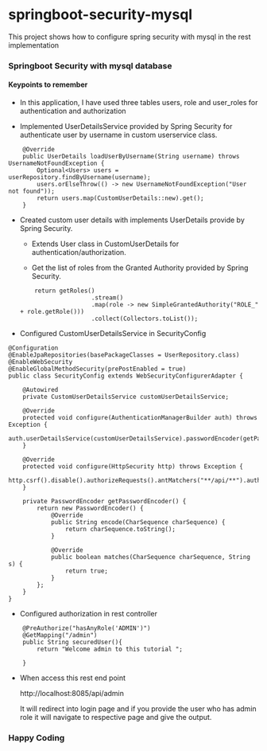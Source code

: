 # springboot-security-mysql
This project shows how to configure spring security with mysql in the rest implementation


### Springboot Security with mysql database ###

#### Keypoints to remember ###

* In this application, I have used three tables users, role and user_roles for authentication and authorization

* Implemented UserDetailsService provided by Spring Security for authenticate user by username in custom userservice class.

```
    @Override
    public UserDetails loadUserByUsername(String username) throws UsernameNotFoundException {
        Optional<Users> users = userRepository.findByUsername(username);
        users.orElseThrow(() -> new UsernameNotFoundException("User not found"));
        return users.map(CustomUserDetails::new).get();
    }

```

* Created custom user details with implements UserDetails provide by Spring Security.

    * Extends User class in CustomUserDetails for authentication/authorization.
    
    * Get the list of roles from the Granted Authority provided by Spring Security.
    
    ```
        return getRoles()
                        .stream()
                        .map(role -> new SimpleGrantedAuthority("ROLE_" + role.getRole()))
                        .collect(Collectors.toList());

    ```

* Configured CustomUserDetailsService in SecurityConfig
 
```
@Configuration
@EnableJpaRepositories(basePackageClasses = UserRepository.class)
@EnableWebSecurity
@EnableGlobalMethodSecurity(prePostEnabled = true)
public class SecurityConfig extends WebSecurityConfigurerAdapter {

    @Autowired
    private CustomUserDetailsService customUserDetailsService;

    @Override
    protected void configure(AuthenticationManagerBuilder auth) throws Exception {
        auth.userDetailsService(customUserDetailsService).passwordEncoder(getPasswordEncoder());
    }

    @Override
    protected void configure(HttpSecurity http) throws Exception {
        http.csrf().disable().authorizeRequests().antMatchers("**/api/**").authenticated().anyRequest().permitAll().and().formLogin().permitAll();
    }

    private PasswordEncoder getPasswordEncoder() {
        return new PasswordEncoder() {
            @Override
            public String encode(CharSequence charSequence) {
                return charSequence.toString();
            }

            @Override
            public boolean matches(CharSequence charSequence, String s) {
                return true;
            }
        };
    }
}

```

* Configured authorization in rest controller

```
    @PreAuthorize("hasAnyRole('ADMIN')")
    @GetMapping("/admin")
    public String securedUser(){
        return "Welcome admin to this tutorial ";

    }

```

* When access this rest end point

    http://localhost:8085/api/admin
    
    It will redirect into login page and if you provide the user who has admin role it will navigate to respective page 
    and give the output.
   

### Happy Coding ###